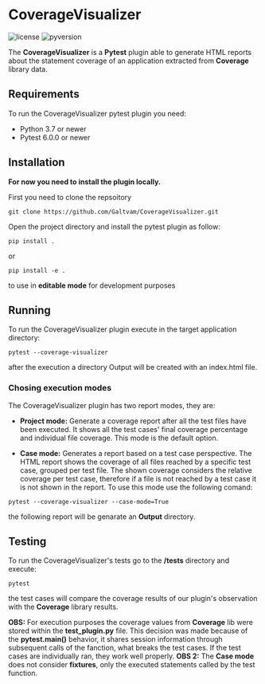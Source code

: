 # CoverageVisualizer
![license](https://img.shields.io/github/license/Galtvam/CoverageVisualizer) ![pyversion](https://img.shields.io/pypi/pyversions/pytest)

The **CoverageVisualizer** is a **Pytest** plugin able to generate HTML reports about the statement coverage of an application extracted from **Coverage** library data.

## Requirements

To run the CoverageVisualizer pytest plugin you need:
- Python 3.7 or newer
- Pytest 6.0.0 or newer

## Installation

**For now you need to install the plugin locally.**

First you need to clone the repsoitory

```shell
git clone https://github.com/Galtvam/CoverageVisualizer.git
```
Open the project directory and install the pytest plugin as follow:

```shell
pip install .
```
or

```shell
pip install -e .
```

to use in **editable mode** for development purposes

## Running

To run the CoverageVisualizer plugin execute in the target application directory:

```shell
pytest --coverage-visualizer
```

after the execution a directory Output will be created with an index.html file.

### Chosing execution modes

The CoverageVisualizer plugin has two report modes, they are:

- **Project mode:** Generate a coverage report after all the test files have been executed. It shows all the test cases' final coverage percentage and individual file coverage. This mode is the default option.

- **Case mode:** Generates a report based on a test case perspective. The HTML report shows the coverage of all files reached by a specific test case, grouped per test file. The shown coverage considers the relative coverage per test case, therefore if a file is not reached by a test case it is not shown in the report. To use this mode use the following comand:

```shell
pytest --coverage-visualizer --case-mode=True
```

the following report will be genarate an **Output** directory.

## Testing

To run the CoverageVisualizer's tests go to the **/tests** directory and execute:

```shell
pytest
```

the test cases will compare the coverage results of our plugin's observation with the **Coverage** library results. 


**OBS:** For execution purposes the coverage values from **Coverage** lib were stored within the **test_plugin.py** file. This decision was made because of the **pytest.main()** behavior, it shares session information through subsequent calls of the fanction, what breaks the test cases. If the test cases are individually ran, they work well properly.
**OBS 2:** The **Case mode** does not consider **fixtures**, only the executed statements called by the test function. 
